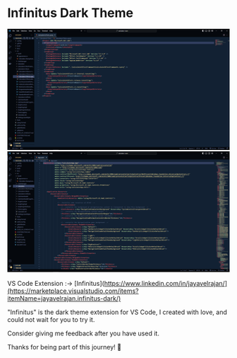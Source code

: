 # Infinitus Dark Theme

![image](infinitus-theme-01.PNG)
![image](infinitus-theme-02.PNG)

VS Code Extension :-> [Infinitus](https://www.linkedin.com/in/jayavelrajan/](https://marketplace.visualstudio.com/items?itemName=jayavelrajan.infinitus-dark/)

"Infinitus" is the dark theme extension for VS Code, I created with love, and could not wait for you to try it.

Consider giving me feedback after you have used it.

Thanks for being part of this journey! 🙌
